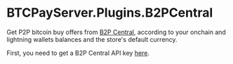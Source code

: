 # BTCPayServer.Plugins.B2PCentral

Get P2P bitcoin buy offers from <a href="https://www.b2p-central.com" target="b2p">B2P Central</a>, according to your onchain and lightning wallets balances and the store's default currency.

First, you need to get a B2P Central API key <a href="https://getapi.b2p-central.com" target="b2pApi">here</a>.

